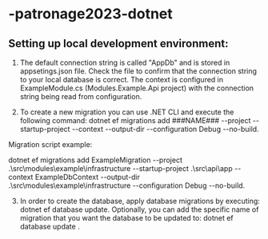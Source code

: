 # -patronage2023-dotnet

## Setting up local development environment:

1. The default connection string is called "AppDb" and is stored in appsetings.json file. Check the file to confirm that the connection string to your local database is correct. The context is configured in ExampleModule.cs (Modules.Example.Api project) with the connection string being read from configuration.

2. To create a new migration you can use .NET CLI and execute the following command: dotnet ef migrations add ###NAME### --project <PathToProjectWhereIsDbContext> --startup-project <PathToMainApiProject> --context <ContextName> --output-dir <PathToMigrationsDir> --configuration Debug --no-build.

Migration script example: 

dotnet ef migrations add ExampleMigration --project .\src\modules\example\infrastructure --startup-project .\src\api\app --context ExampleDbContext --output-dir .\src\modules\example\infrastructure --configuration Debug --no-build.

3. In order to create the database, apply database migrations by executing: dotnet ef database update. Optionally, you can add the specific name of migration that you want the database to be updated to: dotnet ef database update <MigrationName>.